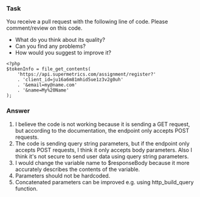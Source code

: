 ### Task
You receive a pull request with the following line of code. Please comment/review on this code.

- What do you think about its quality?
- Can you find any problems?
- How would you suggest to improve it?

```
<?php
$tokenInfo = file_get_contents(
    'https://api.supermetrics.com/assignment/register?'
    . 'client_id=ju16a6m81mhid5ue1z3v2g0uh'
    . '&email=my@name.com'
    . '&name=My%20Name'
);
```

### Answer
1. I believe the code is not working because it is sending a GET request, but according to the documentation, the endpoint only accepts POST requests.
2. The code is sending query string parameters, but if the endpoint only accepts POST requests, I think it only accepts body parameters. Also I think it's not secure to send user data using query string parameters.
3. I would change the variable name to $responseBody because it more accurately describes the contents of the variable.
4. Parameters should not be hardcoded.
5. Concatenated parameters can be improved e.g. using http_build_query function.
